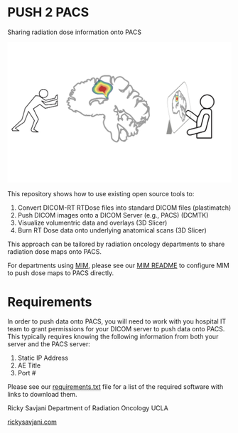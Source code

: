 # PUSH 2 PACS
Sharing radiation dose information onto PACS

![alt text][logo]

[logo]: https://github.com/rsavjanimdphd/push2pacs/blob/main/images/push2PACS.jpg "PUSH 2 PACS"

This repository shows how to use existing open source tools to:


1. Convert DICOM-RT RTDose files into standard DICOM files (plastimatch)
2. Push DICOM images onto a DICOM Server (e.g., PACS) (DCMTK)
3. Visualize volumentric data and overlays (3D Slicer)
4. Burn RT Dose data onto underlying anatomical scans (3D Slicer)


This approach can be tailored by radiation oncology departments to share radiation dose maps onto PACS. 

For departments using [MIM](https://www.mimsoftware.com/solutions/radiationoncology), please see our [MIM README](https://github.com/rsavjanimdphd/push2pacs/blob/main/MIM_README.pdf) to configure MIM to push dose maps to PACS directly. 

# Requirements
In order to push data onto PACS, you will need to work with you hospital IT team to grant permissions for your DICOM server to push data onto PACS. This typically requires knowing the following information from both your server and the PACS server:

1. Static IP Address
2. AE Title
3. Port #

Please see our [requirements.txt](https://github.com/rsavjanimdphd/push2pacs/blob/main/requirements.txt) file for a list of the required software with links to download them. 


Ricky Savjani
Department of Radiation Oncology
UCLA

[rickysavjani.com](http://rickysavjani.com/)
